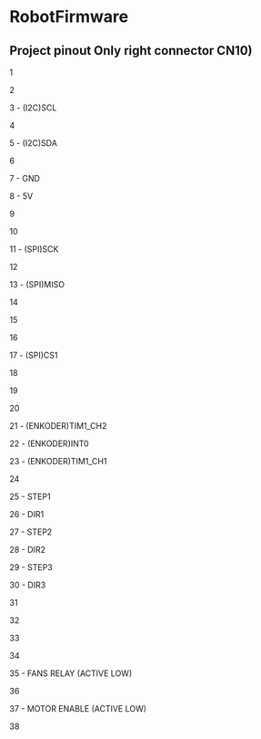 
# RobotFirmware
## Project pinout Only right connector CN10)
1 

2 

3 - (I2C)SCL

4

5 - (I2C)SDA

6

7 - GND

8 - 5V

9

10

11 - (SPI)SCK

12

13 - (SPI)MISO

14

15 

16

17 - (SPI)CS1

18

19

20

21 - (ENKODER)TIM1_CH2

22 - (ENKODER)INT0

23 - (ENKODER)TIM1_CH1

24

25 - STEP1

26 - DIR1

27 - STEP2

28 - DIR2

29 - STEP3

30 - DIR3

31 

32

33

34

35 - FANS RELAY (ACTIVE LOW) 

36

37 - MOTOR ENABLE (ACTIVE LOW) 

38




